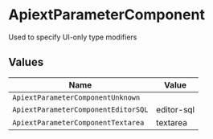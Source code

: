 # ApiextParameterComponent

Used to specify UI-only type modifiers


## Values

| Name                                | Value                               |
| ----------------------------------- | ----------------------------------- |
| `ApiextParameterComponentUnknown`   |                                     |
| `ApiextParameterComponentEditorSQL` | editor-sql                          |
| `ApiextParameterComponentTextarea`  | textarea                            |